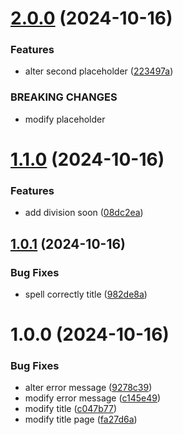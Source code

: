 # [2.0.0](https://github.com/LudovicEvrin/open/compare/v1.1.0...v2.0.0) (2024-10-16)


### Features

* alter second placeholder ([223497a](https://github.com/LudovicEvrin/open/commit/223497ac99d99f6a59c602074275be4dfd3c17f8))


### BREAKING CHANGES

* modify placeholder

# [1.1.0](https://github.com/LudovicEvrin/open/compare/v1.0.1...v1.1.0) (2024-10-16)


### Features

* add division soon ([08dc2ea](https://github.com/LudovicEvrin/open/commit/08dc2ea0906511b0552731eb77e44c996f819c4c))

## [1.0.1](https://github.com/LudovicEvrin/open/compare/v1.0.0...v1.0.1) (2024-10-16)


### Bug Fixes

* spell correctly title ([982de8a](https://github.com/LudovicEvrin/open/commit/982de8ab0a92260a3f5f3eb35eb11cd928506f27))

# 1.0.0 (2024-10-16)


### Bug Fixes

* alter error message ([9278c39](https://github.com/LudovicEvrin/open/commit/9278c3905044e8971e4dec1354bd3c4043756eed))
* modify error message ([c145e49](https://github.com/LudovicEvrin/open/commit/c145e494e6c748145cba68a072c8d21e5d73211e))
* modify title ([c047b77](https://github.com/LudovicEvrin/open/commit/c047b77dd138c2ba03054c03ba96f79f22421fa2))
* modify title page ([fa27d6a](https://github.com/LudovicEvrin/open/commit/fa27d6a0bf809b9e0c0046d9181552634a7dd190))
